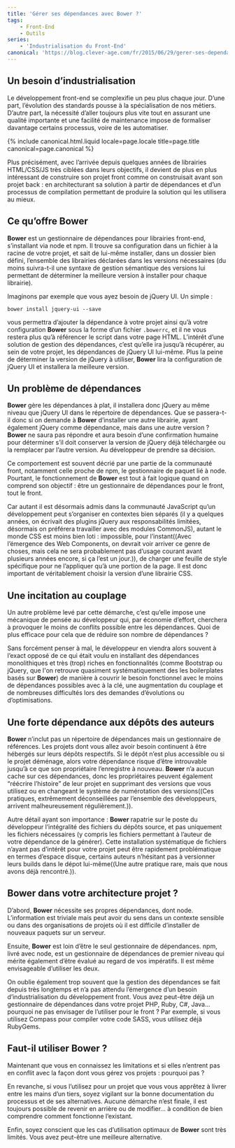 ```yaml
---
title: 'Gérer ses dépendances avec Bower ?'
tags:
    - Front-End
    - Outils
series:
    - 'Industrialisation du Front-End'
canonical: 'https://blog.clever-age.com/fr/2015/06/29/gerer-ses-dependances-avec-bower/'
---
```


## Un besoin d’industrialisation

Le développement <span lang="en">front-end</span> se complexifie un peu plus chaque jour. D’une part, l’évolution des standards pousse à la spécialisation de nos métiers. D’autre part, la nécessité d’aller toujours plus vite tout en assurant une qualité importante et une facilité de maintenance impose de formaliser davantage certains processus, voire de les automatiser.

<!-- more -->

{% include canonical.html.liquid
    locale=page.locale
    title=page.title
    canonical=page.canonical
%}

Plus précisément, avec l’arrivée depuis quelques années de librairies HTML/CSS/JS très ciblées dans leurs objectifs, il devient de plus en plus intéressant de construire son projet <span lang="en">front</span> comme on construisait avant son projet <span lang="en">back</span> : en architecturant sa solution à partir de dépendances et d’un processus de compilation permettant de produire la solution qui les utilisera au mieux.

## Ce qu’offre Bower

<strong>Bower</strong> est un gestionnaire de dépendances pour librairies <span lang="en">front-end</span>, s’installant via <span lang="en">node</span> et <span lang="en">npm</span>.
Il trouve sa configuration dans un fichier à la racine de votre projet, et sait de lui-même installer, dans un dossier bien défini, l’ensemble des librairies déclarées dans les versions nécessaires (du moins suivra-t-il une syntaxe de gestion sémantique des versions lui permettant de déterminer la meilleure version à installer pour chaque librairie).

Imaginons par exemple que vous ayez besoin de <span lang="en">jQuery UI</span>. Un simple :

<pre><code class="bash">bower install jquery-ui --save</code></pre>

vous permettra d’ajouter la dépendance à votre projet ainsi qu’à votre configuration <strong>Bower</strong> sous la forme d’un fichier <code>.bowerrc</code>, et il ne vous restera plus qu’à référencer le script dans votre page HTML. L’intérêt d’une solution de gestion des dépendances, c’est qu’elle ira jusqu’à récupérer, au sein de votre projet, les dépendances de <span lang="en">jQuery UI</span> lui-même. Plus la peine de déterminer la version de <span lang="en">jQuery</span> à utiliser, <strong>Bower</strong> lira la configuration de <span lang="en">jQuery UI</span> et installera la meilleure version.

## Un problème de dépendances

<strong>Bower</strong> gère les dépendances à plat, il installera donc <span lang="en">jQuery</span> au même niveau que <span lang="en">jQuery UI</span> dans le répertoire de dépendances. Que se passera-t-il donc si on demande à <strong>Bower</strong> d’installer une autre librairie, ayant également <span lang="en">jQuery</span> comme dépendance, mais dans une autre version ? <strong>Bower</strong> ne saura pas répondre et aura besoin d’une confirmation humaine pour déterminer s’il doit conserver la version de <span lang="en">jQuery</span> déjà téléchargée ou la remplacer par l’autre version. Au développeur de prendre sa décision.

Ce comportement est souvent décrié par une partie de la communauté <span lang="en">front</span>, notamment celle proche de <span lang="en">npm</span>, le gestionnaire de paquet lié à <span lang="en">node</span>. Pourtant, le fonctionnement de <strong>Bower</strong> est tout à fait logique quand on comprend son objectif : être un gestionnaire de dépendances pour le <span lang="en">front</span>, tout le <span lang="en">front</span>.

Car autant il est désormais admis dans la communauté <span lang="en">JavaScript</span> qu’un développement peut s’organiser en contextes bien séparés (il y a quelques années, on écrivait des plugins <span lang="en">jQuery</span> aux responsabilités limitées, désormais on préférera travailler avec des modules CommonJS), autant le monde CSS est moins bien loti : impossible, pour l’instant((Avec l’émergence des <span lang="en">Web Components</span>, on devrait voir arriver ce genre de choses, mais cela ne sera probablement pas d’usage courant avant plusieurs années encore, si ça l’est un jour.)), de charger une feuille de style spécifique pour ne l’appliquer qu’à une portion de la page. Il est donc important de véritablement choisir la version d’une librairie CSS.

## Une incitation au couplage

Un autre problème levé par cette démarche, c’est qu’elle impose une mécanique de pensée au développeur qui, par économie d’effort, cherchera à provoquer le moins de conflits possible entre les dépendances. Quoi de plus efficace pour cela que de réduire son nombre de dépendances ?

Sans forcément penser à mal, le développeur en viendra alors souvent à l’exact opposé de ce qui était voulu en installant des dépendances monolithiques et très (trop) riches en fonctionnalités (comme <span lang="en">Bootstrap</span> ou <span lang="en">jQuery</span>, que l'on retrouve quasiment systématiquement des les <span lang="en">boilerplates</span> basés sur <strong>Bower</strong>) de manière à couvrir le besoin fonctionnel avec le moins de dépendances possibles avec à la clé, une augmentation du couplage et de nombreuses difficultés lors des demandes d’évolutions ou d’optimisations.

## Une forte dépendance aux dépôts des auteurs

<strong>Bower</strong> n’inclut pas un répertoire de dépendances mais un gestionnaire de références. Les projets dont vous allez avoir besoin continuent à être hébergés sur leurs dépôts respectifs. Si le dépôt n’est plus accessible ou si le projet déménage, alors votre dépendance risque d’être introuvable jusqu’à ce que son propriétaire l’enregistre à nouveau. <strong>Bower</strong> n’a aucun cache sur ces dépendances, donc les propriétaires peuvent également “réécrire l’histoire” de leur projet en supprimant des versions que vous utilisez ou en changeant le système de numérotation des versions((Ces pratiques, extrêmement déconseillées par l’ensemble des développeurs, arrivent malheureusement régulièrement.)).

Autre détail ayant son importance : <strong>Bower</strong> rapatrie sur le poste du développeur l’intégralité des fichiers du dépôts source, et pas uniquement les fichiers nécessaires (y compris les fichiers permettant à l’auteur de votre dépendance de la générer). Cette installation systématique de fichiers n’ayant pas d’intérêt pour votre projet peut être rapidement problématique en termes d’espace disque, certains auteurs n’hésitant pas à versionner leurs builds dans le dépot lui-même((Une autre pratique rare, mais que nous avons déjà rencontré.)).

## Bower dans votre architecture projet ?

D’abord, <strong>Bower</strong> nécessite ses propres dépendances, dont <span lang="en">node</span>. L’information est triviale mais peut avoir du sens dans un contexte sensible ou dans des organisations de projets où il est difficile d’installer de nouveaux paquets sur un serveur.

Ensuite, <strong>Bower</strong> est loin d’être le seul gestionnaire de dépendances. <span lang="en">npm</span>, livré avec <span lang="en">node</span>, est un gestionnaire de dépendances de premier niveau qui mérite également d’être évalué au regard de vos impératifs. Il est même envisageable d’utiliser les deux.

On oublie également trop souvent que la gestion des dépendances se fait depuis très longtemps et n’a pas attendu l’émergence d’un besoin d’industrialisation du développement <span lang="en">front</span>. Vous avez peut-être déjà un gestionnaire de dépendances dans votre projet <span lang="en">PHP</span>, <span lang="en">Ruby</span>, <span lang="en">C#</span>, <span lang="en">Java</span>… pourquoi ne pas envisager de l’utiliser pour le <span lang="en">front</span> ? Par exemple, si vous utilisez Compass pour compiler votre code SASS, vous utilisez déjà <span lang="en">RubyGems</span>.

## Faut-il utiliser <strong>Bower</strong> ?

Maintenant que vous en connaissez les limitations et si elles n’entrent pas en conflit avec la façon dont vous gérez vos projets : pourquoi pas ?

En revanche, si vous l’utilisez pour un projet que vous vous apprêtez à livrer entre les mains d’un tiers, soyez vigilant sur la bonne documentation du processus et de ses alternatives. Aucune démarche n’est finale, il est toujours possible de revenir en arrière ou de modifier… à condition de bien comprendre comment fonctionne l’existant.

Enfin, soyez conscient que les cas d’utilisation optimaux de <strong>Bower</strong> sont très limités. Vous avez peut-être une meilleure alternative.
